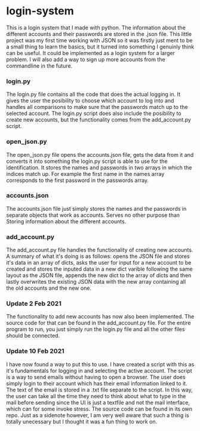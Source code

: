 # login-system
This is a login system that I made with python. 
The information about the different accounts and their passwords are stored in the .json file. 
This little project was my first time working with JSON so it was firstly just ment to be a small thing to learn the basics, 
but it turned into something I genuinly think can be useful. 
It could be implemented as a login system for a larger problem. 
I will also add a way to sign up more accounts from the commandline in the future. 

### login.py
The login.py file contains all the code that does the actual logging in. 
It gives the user the posibility to choose which account to log into and handles all comparisons to make sure 
that the passwords match up to the selected account. 
The login.py script does also include the posibility to create new accounts, but the functionality 
comes from the add_account.py script.

### open_json.py 
The open_json.py file opens the accounts.json file, gets the data from it and converts it 
into something the login.py script is able to use for the identification. It stores the names and passwords in two 
arrays in which the indices match up. For example the first name in the names array corresponds to the first password 
in the passwords array. 

### accounts.json
The accounts.json file just simply stores the names and the passwords in separate objects that 
work as accounts. Serves no other purpose than Storing information about the different 
accounts.

### add_account.py
The add_account.py file handles the functionality of creating new accounts. 
A summary of what it's doing is as follows: opens the JSON file and stores it's data in an array of dicts, 
asks the user for input for a new account to be created and stores the inputed data in a new dict varible 
following the same layout as the JSON file, appends the new dict to the array of dicts and then lastly overwrites 
the existing JSON data with the new array containing all the old accounts and the new one.

### Update 2 Feb 2021
The functionality to add new accounts has now also been implemented. 
The source code for that can be found in the add_account.py file.
For the entire program to run, you just simply run the login.py file and all the other files should be connected. 

### Update 10 Feb 2021
I have now found a way to put this to use. I have created a script with this as it's fundamentals for 
logging in and selecting the active account. The script is a way to send emails without having to open a browser. 
The user does simply login to their account which has their email information linked to it. The text of the email is stored in 
a .txt file separate to the script. In this way, the user can take all the time they need to think about what to type in the mail before sending 
since the UI is just a textfile and not the mail interface, which can for some invoke stress. The source code can be found in its own repo.
Just as a sidenote however, I am very well aware that 
such a thing is totally unecessary but I thought it was a fun thing to work on. 
